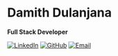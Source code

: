 # Damith Dulanjana
**Full Stack Developer**

[![LinkedIn](https://img.shields.io/badge/LinkedIn-Connect-blue)](https://www.linkedin.com/in/damith-dulanjana-dissanayaka/)
[![GitHub](https://img.shields.io/badge/GitHub-Follow-green)](https://github.com/Dulanjana123)
[![Email](https://img.shields.io/badge/Email-Contact-red)](mailto:ddissanayaka496@gmail.com)
